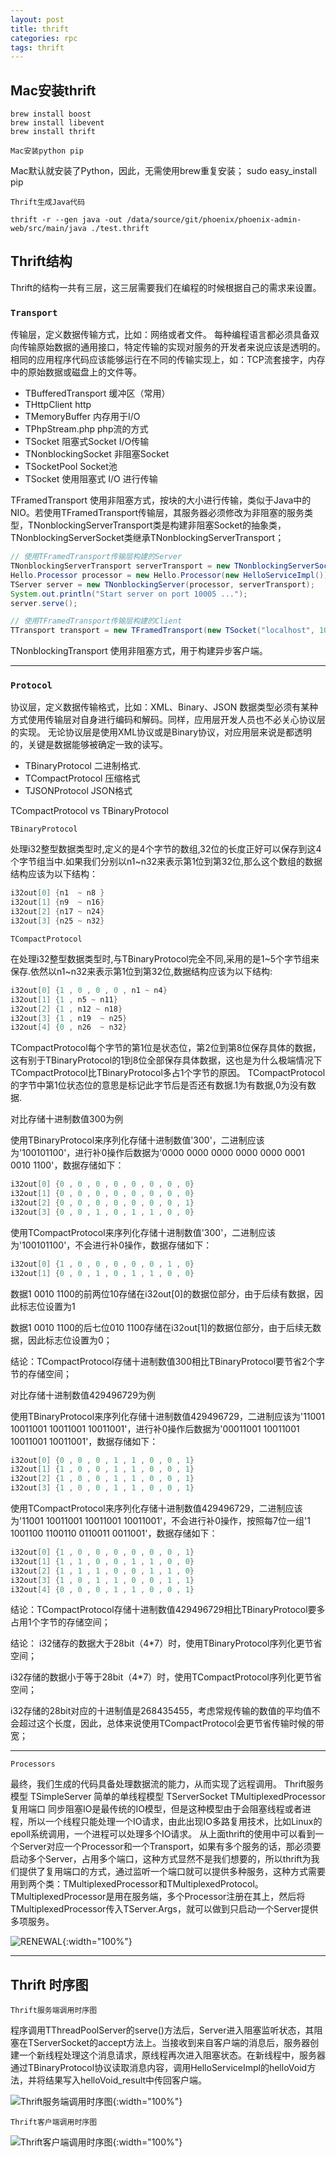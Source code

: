 ```yaml
---
layout: post
title: thrift
categories: rpc
tags: thrift
---
```



## Mac安装thrift
```shell
brew install boost
brew install libevent
brew install thrift
```

`Mac安装python pip`

Mac默认就安装了Python，因此，无需使用brew重复安装；
sudo easy_install pip

`Thrift生成Java代码`
```shell
thrift -r --gen java -out /data/source/git/phoenix/phoenix-admin-web/src/main/java ./test.thrift
```

## Thrift结构

Thrift的结构一共有三层，这三层需要我们在编程的时候根据自己的需求来设置。

### `Transport`

传输层，定义数据传输方式，比如：网络或者文件。
每种编程语言都必须具备双向传输原始数据的通用接口，特定传输的实现对服务的开发者来说应该是透明的。
相同的应用程序代码应该能够运行在不同的传输实现上，如：TCP流套接字，内存中的原始数据或磁盘上的文件等。

- TBufferedTransport     缓冲区（常用）
- THttpClient            http
- TMemoryBuffer          内存用于I/O
- TPhpStream.php         php流的方式
- TSocket                阻塞式Socket I/O传输
- TNonblockingSocket     非阻塞Socket
- TSocketPool            Socket池
- TSocket                使用阻塞式 I/O 进行传输

TFramedTransport 使用非阻塞方式，按块的大小进行传输，类似于Java中的NIO。若使用TFramedTransport传输层，其服务器必须修改为非阻塞的服务类型，TNonblockingServerTransport类是构建非阻塞Socket的抽象类，TNonblockingServerSocket类继承TNonblockingServerTransport；

```java
// 使用TFramedTransport传输层构建的Server
TNonblockingServerTransport serverTransport = new TNonblockingServerSocket(10005);
Hello.Processor processor = new Hello.Processor(new HelloServiceImpl());
TServer server = new TNonblockingServer(processor, serverTransport);
System.out.println("Start server on port 10005 ...");
server.serve();

// 使用TFramedTransport传输层构建的Client
TTransport transport = new TFramedTransport(new TSocket("localhost", 10005));
```

TNonblockingTransport 使用非阻塞方式，用于构建异步客户端。

---

### `Protocol`

协议层，定义数据传输格式，比如：XML、Binary、JSON
数据类型必须有某种方式使用传输层对自身进行编码和解码。同样，应用层开发人员也不必关心协议层的实现。
无论协议层是使用XML协议或是Binary协议，对应用层来说是都透明的，关键是数据能够被确定一致的读写。
- TBinaryProtocol        二进制格式.
- TCompactProtocol       压缩格式
- TJSONProtocol          JSON格式

TCompactProtocol vs TBinaryProtocol

`TBinaryProtocol`

处理i32整型数据类型时,定义的是4个字节的数组,32位的长度正好可以保存到这4个字节组当中.如果我们分别以n1~n32来表示第1位到第32位,那么这个数组的数据结构应该为以下结构：
```c
i32out[0] {n1  ~ n8 }
i32out[1] {n9  ~ n16}
i32out[2] {n17 ~ n24}
i32out[3] {n25 ~ n32}
```

`TCompactProtocol`

在处理i32整型数据类型时,与TBinaryProtocol完全不同,采用的是1~5个字节组来保存.依然以n1~n32来表示第1位到第32位,数据结构应该为以下结构:
```c
i32out[0] {1 , 0 , 0 , 0 , n1 ~ n4}
i32out[1] {1 , n5 ~ n11}
i32out[2] {1 , n12 ~ n18}
i32out[3] {1 , n19  ~ n25}
i32out[4] {0 , n26  ~ n32}
```
TCompactProtocol每个字节的第1位是状态位，第2位到第8位保存具体的数据，这有别于TBinaryProtocol的1到8位全部保存具体数据，这也是为什么极端情况下TCompactProtocol比TBinaryProtocol多占1个字节的原因。
TCompactProtocol的字节中第1位状态位的意思是标记此字节后是否还有数据.1为有数据,0为没有数据.

对比存储十进制数值300为例

使用TBinaryProtocol来序列化存储十进制数值'300'，二进制应该为'100101100'，进行补0操作后数据为'0000 0000 0000 0000 0000 0001 0010 1100'，数据存储如下：
```c
i32out[0] {0 , 0 , 0 , 0 , 0 , 0 , 0 , 0}
i32out[1] {0 , 0 , 0 , 0 , 0 , 0 , 0 , 0}
i32out[2] {0 , 0 , 0 , 0 , 0 , 0 , 0 , 1}
i32out[3] {0 , 0 , 1 , 0 , 1 , 1 , 0 , 0}
```
使用TCompactProtocol来序列化存储十进制数值'300'，二进制应该为'100101100'，不会进行补0操作，数据存储如下：
```c
i32out[0] {1 , 0 , 0 , 0 , 0 , 0 , 1 , 0}
i32out[1] {0 , 0 , 1 , 0 , 1 , 1 , 0 , 0}
```
数据1 0010 1100的前两位10存储在i32out[0]的数据位部分，由于后续有数据，因此标志位设置为1

数据1 0010 1100的后七位010 1100存储在i32out[1]的数据位部分，由于后续无数据，因此标志位设置为0；

结论：TCompactProtocol存储十进制数值300相比TBinaryProtocol要节省2个字节的存储空间；

对比存储十进制数值429496729为例

使用TBinaryProtocol来序列化存储十进制数值429496729，二进制应该为'11001 10011001 10011001 10011001'，进行补0操作后数据为'00011001 10011001 10011001 10011001'，数据存储如下：
```c
i32out[0] {0 , 0 , 0 , 1 , 1 , 0 , 0 , 1}
i32out[1] {1 , 0 , 0 , 1 , 1 , 0 , 0 , 1}
i32out[2] {1 , 0 , 0 , 1 , 1 , 0 , 0 , 1}
i32out[3] {1 , 0 , 0 , 1 , 1 , 0 , 0 , 1}
```
使用TCompactProtocol来序列化存储十进制数值429496729，二进制应该为'11001 10011001 10011001 10011001'，不会进行补0操作，按照每7位一组'1 1001100 1100110 0110011 0011001'，数据存储如下：
```c
i32out[0] {1 , 0 , 0 , 0 , 0 , 0 , 0 , 1}
i32out[1] {1 , 1 , 0 , 0 , 1 , 1 , 0 , 0}
i32out[2] {1 , 1 , 1 , 0 , 0 , 1 , 1 , 0}
i32out[3] {1 , 0 , 1 , 1 , 0 , 0 , 1 , 1}
i32out[4] {0 , 0 , 0 , 1 , 1 , 0 , 0 , 1}
```
结论：TCompactProtocol存储十进制数值429496729相比TBinaryProtocol要多占用1个字节的存储空间；

结论：
i32储存的数据大于28bit（4*7）时，使用TBinaryProtocol序列化更节省空间；

i32存储的数据小于等于28bit（4*7）时，使用TCompactProtocol序列化更节省空间；

i32存储的28bit对应的十进制值是268435455，考虑常规传输的数值的平均值不会超过这个长度，因此，总体来说使用TCompactProtocol会更节省传输时候的带宽；

---

`Processors`

最终，我们生成的代码具备处理数据流的能力，从而实现了远程调用。
Thrift服务模型
TSimpleServer  简单的单线程模型
TServerSocket
TMultiplexedProcessor复用端口
同步阻塞IO是最传统的IO模型，但是这种模型由于会阻塞线程或者进程，所以一个线程只能处理一个IO请求，由此出现IO多路复用技术，比如Linux的epoll系统调用，一个进程可以处理多个IO请求。
从上面thrift的使用中可以看到一个Server对应一个Processor和一个Transport，如果有多个服务的话，那必须要启动多个Server，占用多个端口，这种方式显然不是我们想要的，所以thrift为我们提供了复用端口的方式，通过监听一个端口就可以提供多种服务，这种方式需要用到两个类：TMultiplexedProcessor和TMultiplexedProtocol。TMultiplexedProcessor是用在服务端，多个Processor注册在其上，然后将TMultiplexedProcessor传入TServer.Args，就可以做到只启动一个Server提供多项服务。

![RENEWAL](/assets/img/660c191f-cb3c-4468-9a98-4cb399317fd0.png){:width="100%"}

---

## Thrift 时序图

`Thrift服务端调用时序图`

程序调用TThreadPoolServer的serve()方法后，Server进入阻塞监听状态，其阻塞在TServerSocket的accept方法上。当接收到来自客户端的消息后，服务器创建一个新线程处理这个消息请求，原线程再次进入阻塞状态。在新线程中，服务器通过TBinaryProtocol协议读取消息内容，调用HelloServiceImpl的helloVoid方法，并将结果写入helloVoid_result中传回客户端。

![Thrift服务端调用时序图](/assets/img/b73eb093-f236-4904-9587-36945347f047.png){:width="100%"}

`Thrift客户端调用时序图`

![Thrift客户端调用时序图](/assets/img/06864ce5-1b36-482a-9460-65ddd1c2e41d.png){:width="100%"}


